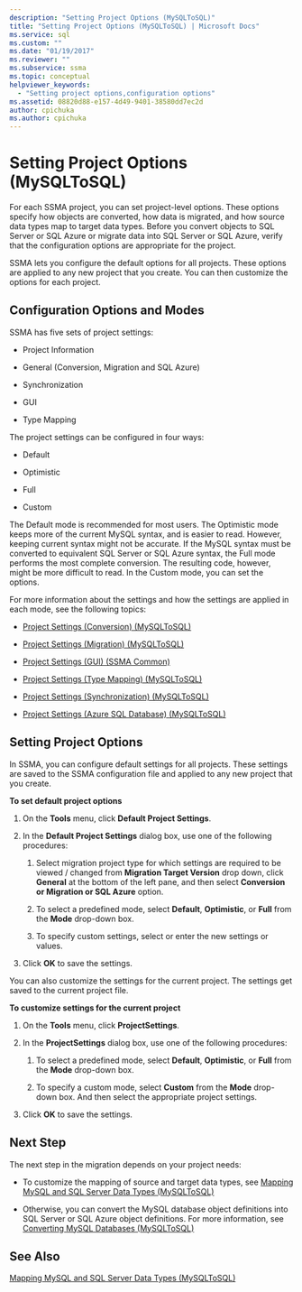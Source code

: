```yaml
---
description: "Setting Project Options (MySQLToSQL)"
title: "Setting Project Options (MySQLToSQL) | Microsoft Docs"
ms.service: sql
ms.custom: ""
ms.date: "01/19/2017"
ms.reviewer: ""
ms.subservice: ssma
ms.topic: conceptual
helpviewer_keywords: 
  - "Setting project options,configuration options"
ms.assetid: 08820d88-e157-4d49-9401-38580dd7ec2d
author: cpichuka 
ms.author: cpichuka 
---
```

# Setting Project Options (MySQLToSQL)
For each SSMA project, you can set project-level options. These options specify how objects are converted, how data is migrated, and how source data types map to target data types.  Before you convert objects to SQL Server or SQL Azure or migrate data into SQL Server or SQL Azure, verify that the configuration options are appropriate for the project.  
  
SSMA lets you configure the default options for all projects. These options are applied to any new project that you create. You can then customize the options for each project.  
  
## Configuration Options and Modes  
SSMA has five sets of project settings:  
  
-   Project Information  
  
-   General (Conversion, Migration and SQL Azure)  
  
-   Synchronization  
  
-   GUI  
  
-   Type Mapping  
  
The project settings can be configured in four ways:  
  
-   Default  
  
-   Optimistic  
  
-   Full  
  
-   Custom  
  
The Default mode is recommended for most users. The Optimistic mode keeps more of the current MySQL syntax, and is easier to read. However, keeping current syntax might not be accurate. If the MySQL syntax must be converted to equivalent SQL Server or SQL Azure syntax, the Full mode performs the most complete conversion. The resulting code, however, might be more difficult to read. In the Custom mode, you can set the options.  
  
For more information about the settings and how the settings are applied in each mode, see the following topics:  
  
-   [Project Settings &#40;Conversion&#41; &#40;MySQLToSQL&#41;](../../ssma/mysql/project-settings-conversion-mysqltosql.md)  
  
-   [Project Settings &#40;Migration&#41; &#40;MySQLToSQL&#41;](../../ssma/mysql/project-settings-migration-mysqltosql.md)  
  
-   [Project Settings (GUI) (SSMA Common)](../sybase/project-settings-gui-sybasetosql.md)  
  
-   [Project Settings &#40;Type Mapping&#41; &#40;MySQLToSQL&#41;](../../ssma/mysql/project-settings-type-mapping-mysqltosql.md)  
  
-   [Project Settings &#40;Synchronization&#41; &#40;MySQLToSQL&#41;](../../ssma/mysql/project-settings-synchronization-mysqltosql.md)  
  
-   [Project Settings &#40;Azure SQL Database&#41; &#40;MySQLToSQL&#41;](../../ssma/mysql/project-settings-azure-sql-db-mysqltosql.md)  
  
## Setting Project Options  
In SSMA, you can configure default settings for all projects. These settings are saved to the SSMA configuration file and applied to any new project that you create.  
  
**To set default project options**  
  
1.  On the **Tools** menu, click **Default Project Settings**.  
  
2.  In the **Default Project Settings** dialog box, use one of the following procedures:  
  
    1.  Select migration project type for which settings are required to be viewed / changed from **Migration Target Version** drop down, click **General** at the bottom of the left pane, and then select **Conversion or Migration or SQL Azure** option.  
  
    2.  To select a predefined mode, select **Default**, **Optimistic**, or **Full** from the **Mode** drop-down box.  
  
    3.  To specify custom settings, select or enter the new settings or values.  
  
3.  Click **OK** to save the settings.  
  
You can also customize the settings for the current project. The settings get saved to the current project file.  
  
**To customize settings for the current project**  
  
1.  On the **Tools** menu, click **ProjectSettings**.  
  
2.  In the **ProjectSettings** dialog box, use one of the following procedures:  
  
    1.  To select a predefined mode, select **Default**, **Optimistic**, or **Full** from the **Mode** drop-down box.  
  
    2.  To specify a custom mode, select **Custom** from the **Mode** drop-down box. And then select the appropriate project settings.  
  
3.  Click **OK** to save the settings.  
  
## Next Step  
The next step in the migration depends on your project needs:  
  
-   To customize the mapping of source and target data types, see [Mapping MySQL and SQL Server Data Types &#40;MySQLToSQL&#41;](../../ssma/mysql/mapping-mysql-and-sql-server-data-types-mysqltosql.md)  
  
-   Otherwise, you can convert the MySQL database object definitions into SQL Server or SQL Azure object definitions. For more information, see [Converting MySQL Databases &#40;MySQLToSQL&#41;](../../ssma/mysql/converting-mysql-databases-mysqltosql.md)  
  
## See Also  
[Mapping MySQL and SQL Server Data Types &#40;MySQLToSQL&#41;](../../ssma/mysql/mapping-mysql-and-sql-server-data-types-mysqltosql.md)  

